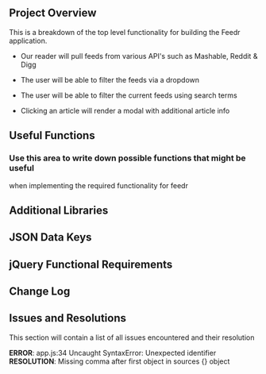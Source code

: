 ## Project Overview

This is a breakdown of the top level functionality for building the Feedr application.

* Our reader will pull feeds from various API's such as Mashable, Reddit & Digg

* The user will be able to filter the feeds via a dropdown

* The user will be able to filter the current feeds using search terms

* Clicking an article will render a modal with additional article info

## Useful Functions
### Use this area to write down possible functions that might be useful 
when implementing the required functionality for feedr

## Additional Libraries

## JSON Data Keys

## jQuery Functional Requirements

## Change Log

## Issues and Resolutions

This section will contain a list of all issues encountered and their resolution

**ERROR**: app.js:34 Uncaught SyntaxError: Unexpected identifier                                
**RESOLUTION**: Missing comma after first object in sources {} object
